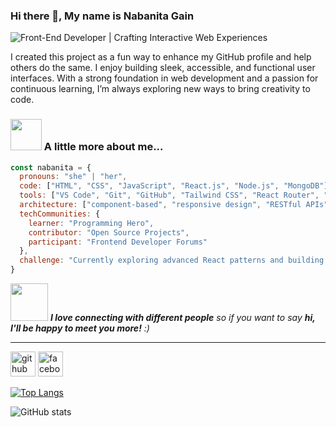 ### Hi there 👋, My name is Nabanita Gain
![Front-End Developer | Crafting Interactive Web Experiences](https://i.ibb.co/fVBZNbx8/Purple-Modern-Gaming-Youtube-Banner.png)

<p>I created this project as a fun way to enhance my GitHub profile and help others do the same. I enjoy building sleek, accessible, and functional user interfaces. With a strong foundation in web development and a passion for continuous learning, I’m always exploring new ways to bring creativity to code.</p>

### <img src="https://media.giphy.com/media/VgCDAzcKvsR6OM0uWg/giphy.gif" width="50"> A little more about me...  

```javascript
const nabanita = {
  pronouns: "she" | "her",
  code: ["HTML", "CSS", "JavaScript", "React.js", "Node.js", "MongoDB"],
  tools: ["VS Code", "Git", "GitHub", "Tailwind CSS", "React Router", "Firebase"],
  architecture: ["component-based", "responsive design", "RESTful APIs"],
  techCommunities: {
    learner: "Programming Hero",
    contributor: "Open Source Projects",
    participant: "Frontend Developer Forums"
  },
  challenge: "Currently exploring advanced React patterns and building projects as part of my Code journey."
}
```

<img src="https://media.giphy.com/media/LnQjpWaON8nhr21vNW/giphy.gif" width="60"> <em><b>I love connecting with different people</b> so if you want to say <b>hi, I'll be happy to meet you more!</b> :)</em>

---


[<img src='https://cdn.jsdelivr.net/npm/simple-icons@3.0.1/icons/github.svg' alt='github' height='40'>](https://github.com/NabanitaGain)  [<img src='https://cdn.jsdelivr.net/npm/simple-icons@3.0.1/icons/facebook.svg' alt='facebook' height='40'>](https://www.facebook.com/https://web.facebook.com/nabanita.roy.5817/)  

[![Top Langs](https://github-readme-stats.vercel.app/api/top-langs/?username=NabanitaGain)](https://github.com/anuraghazra/github-readme-stats)

![GitHub stats](https://github-readme-stats.vercel.app/api?username=NabanitaGain&show_icons=true&count_private=true)  

